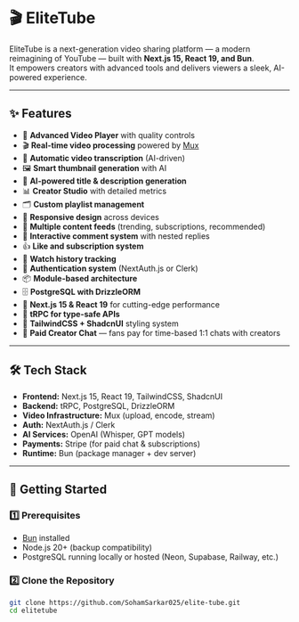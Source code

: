 # 🎬 EliteTube

EliteTube is a next-generation video sharing platform — a modern reimagining of YouTube — built with **Next.js 15, React 19, and Bun**.  
It empowers creators with advanced tools and delivers viewers a sleek, AI-powered experience.  

---

## ✨ Features

- 🎥 **Advanced Video Player** with quality controls  
- 🎬 **Real-time video processing** powered by [Mux](https://mux.com)  
- 📝 **Automatic video transcription** (AI-driven)  
- 🖼️ **Smart thumbnail generation** with AI  
- 🤖 **AI-powered title & description generation**  
- 📊 **Creator Studio** with detailed metrics  
- 🗂️ **Custom playlist management**  
- 📱 **Responsive design** across devices  
- 🔄 **Multiple content feeds** (trending, subscriptions, recommended)  
- 💬 **Interactive comment system** with nested replies  
- 👍 **Like and subscription system**  
- 🎯 **Watch history tracking**  
- 🔐 **Authentication system** (NextAuth.js or Clerk)  
- 📦 **Module-based architecture**  
- 🗄️ **PostgreSQL with DrizzleORM**  
- 🚀 **Next.js 15 & React 19** for cutting-edge performance  
- 🔄 **tRPC for type-safe APIs**  
- 💅 **TailwindCSS + ShadcnUI** styling system  
- 💎 **Paid Creator Chat** — fans pay for time-based 1:1 chats with creators  

---

## 🛠 Tech Stack

- **Frontend:** Next.js 15, React 19, TailwindCSS, ShadcnUI  
- **Backend:** tRPC, PostgreSQL, DrizzleORM  
- **Video Infrastructure:** Mux (upload, encode, stream)  
- **Auth:** NextAuth.js / Clerk  
- **AI Services:** OpenAI (Whisper, GPT models)  
- **Payments:** Stripe (for paid chat & subscriptions)  
- **Runtime:** Bun (package manager + dev server)  

---

## 🚀 Getting Started

### 1️⃣ Prerequisites
- [Bun](https://bun.sh/) installed  
- Node.js 20+ (backup compatibility)  
- PostgreSQL running locally or hosted (Neon, Supabase, Railway, etc.)  

### 2️⃣ Clone the Repository
```bash
git clone https://github.com/SohamSarkar025/elite-tube.git
cd elitetube
